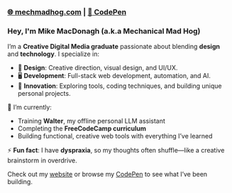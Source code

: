### [🌐 mechmadhog.com](https://mechmadhog.com) | [🧪 CodePen](https://codepen.io/Mike-MacDonagh/)

### Hey, I'm Mike MacDonagh (a.k.a Mechanical Mad Hog)

I’m a **Creative Digital Media graduate** passionate about blending **design** and **technology**. I specialize in:

- 🎨 **Design**: Creative direction, visual design, and UI/UX.  
- 🖥️ **Development**: Full-stack web development, automation, and AI.  
- 🔧 **Innovation**: Exploring tools, coding techniques, and building unique personal projects.

🌱 I’m currently:  
- Training **Walter**, my offline personal LLM assistant  
- Completing the **FreeCodeCamp curriculum**  
- Building functional, creative web tools with everything I’ve learned

⚡ **Fun fact**: I have **dyspraxia**, so my thoughts often shuffle—like a creative brainstorm in overdrive.

Check out my [website](https://mechmadhog.com) or browse my [CodePen](https://codepen.io/Mike-MacDonagh/) to see what I’ve been building.
